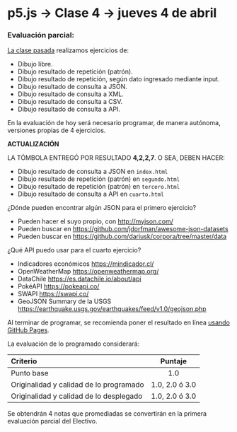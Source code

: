 # p5.js → Clase 4 → jueves 4 de abril

### Evaluación parcial:

[La clase pasada](https://github.com/profesorfaco/AUD5V0010-2019/tree/master/clase-03) realizamos ejercicios de:

- Dibujo libre.
- Dibujo resultado de repetición (patrón).
- Dibujo resultado de repetición, según dato ingresado mediante input.
- Dibujo resultado de consulta a JSON.
- Dibujo resultado de consulta a XML.
- Dibujo resultado de consulta a CSV.
- Dibujo resultado de consulta a API.

En la evaluación de hoy será necesario programar, de manera autónoma, versiones propias de 4 ejercicios.

**ACTUALIZACIÓN**

LA TÓMBOLA ENTREGÓ POR RESULTADO **4,2,2,7**. O SEA, DEBEN HACER: 

- Dibujo resultado de consulta a JSON en `index.html`
- Dibujo resultado de repetición (patrón) en `segundo.html`
- Dibujo resultado de repetición (patrón) en `tercero.html`
- Dibujo resultado de consulta a API en `cuarto.html`

¿Dónde pueden encontrar algún JSON para el primero ejercicio?

- Pueden hacer el suyo propio, con http://myjson.com/
- Pueden buscar en https://github.com/jdorfman/awesome-json-datasets
- Pueden buscar en https://github.com/dariusk/corpora/tree/master/data

¿Qué API puedo usar para el cuarto ejercicio?

- Indicadores económicos https://mindicador.cl/
- OpenWeatherMap https://openweathermap.org/
- DataChile https://es.datachile.io/about/api
- PokéAPI https://pokeapi.co/
- SWAPI https://swapi.co/
- GeoJSON Summary de la USGS https://earthquake.usgs.gov/earthquakes/feed/v1.0/geojson.php


Al terminar de programar, se recomienda poner el resultado en línea [usando GitHub Pages](https://www.youtube.com/watch?v=bFVtrlyH-kc&feature=youtu.be).

La evaluación de lo programado considerará:

| Criterio                                 | Puntaje         |
|:-----------------------------------------|:---------------:|
| Punto base                               |  1.0            |
| Originalidad y calidad de lo programado  |  1.0, 2.0 ó 3.0 |
| Originalidad y calidad de lo desplegado  |  1.0, 2.0 ó 3.0 |

Se obtendrán 4 notas que promediadas se convertirán en la primera evaluación parcial del Electivo. 
